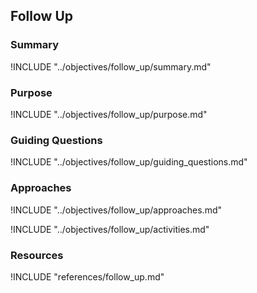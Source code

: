 ## Follow Up

### Summary

!INCLUDE "../objectives/follow_up/summary.md"

### Purpose

!INCLUDE "../objectives/follow_up/purpose.md"

### Guiding Questions

!INCLUDE "../objectives/follow_up/guiding_questions.md"

### Approaches

!INCLUDE "../objectives/follow_up/approaches.md"

!INCLUDE "../objectives/follow_up/activities.md"

### Resources
<div class="greybox">
!INCLUDE "references/follow_up.md"
</div>
